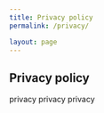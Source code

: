 ```yaml
---
title: Privacy policy
permalink: /privacy/

layout: page
---
```


## Privacy policy
privacy privacy privacy
